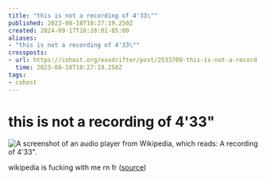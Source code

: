 ```yaml
---
title: "this is not a recording of 4'33\""
published: 2023-08-18T18:27:19.250Z
created: 2024-09-17T16:28:01-05:00
aliases:
- "this is not a recording of 4'33\""
crossposts:
- url: https://cohost.org/exodrifter/post/2533709-this-is-not-a-record
  time: 2023-08-18T18:27:19.250Z
tags:
- cohost
---
```


# this is not a recording of 4'33"

![A screenshot of an audio player from Wikipedia, which reads: A recording of 4'33".](20230818182719-4-33.png)

wikipedia is fucking with me rn fr ([source](https://en.wikipedia.org/wiki/4%E2%80%B233%E2%80%B3))
